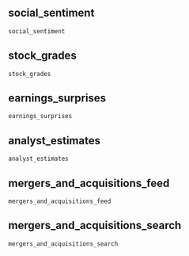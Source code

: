 ## social\_sentiment
```@docs
social_sentiment
```

## stock\_grades
```@docs
stock_grades
```

## earnings\_surprises
```@docs
earnings_surprises
```

## analyst\_estimates
```@docs
analyst_estimates
```

## mergers\_and\_acquisitions\_feed
```@docs
mergers_and_acquisitions_feed
```

## mergers\_and\_acquisitions\_search
```@docs
mergers_and_acquisitions_search
```